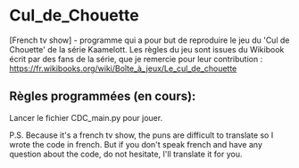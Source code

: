 # Cul_de_Chouette
[French tv show] - programme qui a pour but de reproduire le jeu du 'Cul de Chouette' de la série Kaamelott.
Les règles du jeu sont issues du Wikibook écrit par des fans de la série, que je remercie pour leur contribution : https://fr.wikibooks.org/wiki/Boîte_à_jeux/Le_cul_de_chouette


Règles programmées (en cours): 
-



Lancer le fichier CDC_main.py pour jouer.


P.S. Because it's a french tv show, the puns are difficult to translate so I wrote the code in french. But if you don't speak french and have any question about the code, do not hesitate, I'll translate it for you. 
